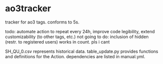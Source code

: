 # ao3tracker
tracker for ao3 tags. conforms to 5s.

todo: automate action to repeat every 24h, improve code legibility, extend customizability (to other tags, etc.)
not going to do: inclusion of hidden (restr. to registered users) works in count. pls i cant

SH_QU_0.csv represents historical data. table_update.py provides functions and definitions for the Action. dependencies are listed in manual.yml.
